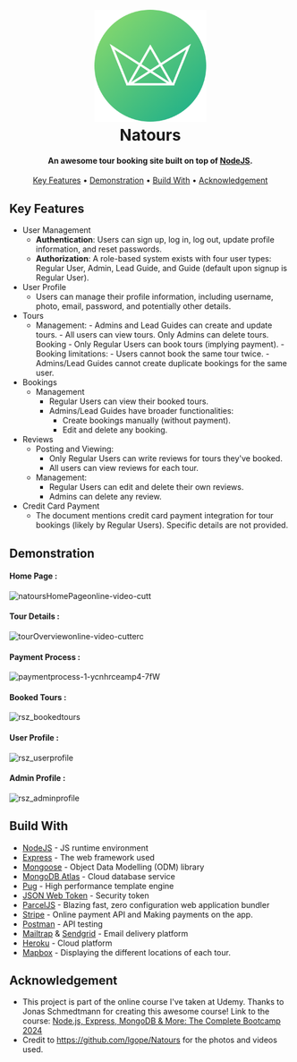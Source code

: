 <h1 align="center">
  <br>
  <img src="https://github.com/ishansingh07/Natours/blob/master/public/img/logo-green-round.png" alt="Natours" width="200">
  <br>
  Natours
  <br>
</h1>

<h4 align="center">An awesome tour booking site built on top of <a href="https://nodejs.org/en/" target="_blank">NodeJS</a>.</h4>

 <p align="center">
  <a href="#key-features">Key Features</a> •
  <a href="#demonstration">Demonstration</a> •
  <a href="#build-with">Build With</a> •
  <a href="#acknowledgement">Acknowledgement</a>
</p>

## Key Features

- User Management
  - **Authentication**: Users can sign up, log in, log out, update profile information, and reset passwords.
  - **Authorization**: A role-based system exists with four user types: Regular User, Admin, Lead Guide, and Guide (default upon signup is Regular User).
- User Profile
  - Users can manage their profile information, including username, photo, email, password, and potentially other details.
- Tours
  - Management: - Admins and Lead Guides can create and update tours. - All users can view tours.
    Only Admins can delete tours.
    Booking - Only Regular Users can book tours (implying payment). - Booking limitations: - Users cannot book the same tour twice. - Admins/Lead Guides cannot create duplicate bookings for the same user.
- Bookings
  - Management
    - Regular Users can view their booked tours.
    - Admins/Lead Guides have broader functionalities:
      - Create bookings manually (without payment).
      - Edit and delete any booking.
- Reviews
  - Posting and Viewing:
    - Only Regular Users can write reviews for tours they've booked.
    - All users can view reviews for each tour.
  - Management:
    - Regular Users can edit and delete their own reviews.
    - Admins can delete any review.
- Credit Card Payment
  - The document mentions credit card payment integration for tour bookings (likely by Regular Users). Specific details are not provided.

## Demonstration

#### Home Page :

![natoursHomePageonline-video-cutt](https://user-images.githubusercontent.com/58518192/72606801-7ebe0680-3949-11ea-8e88-613f022a64e5.gif)

#### Tour Details :

![tourOverviewonline-video-cutterc](https://user-images.githubusercontent.com/58518192/72606859-a0b78900-3949-11ea-8f0d-ef44c789957b.gif)

#### Payment Process :

![paymentprocess-1-ycnhrceamp4-7fW](https://user-images.githubusercontent.com/58518192/72606973-d9eff900-3949-11ea-9a2e-f84a6581bef3.gif)

#### Booked Tours :

![rsz_bookedtours](https://user-images.githubusercontent.com/58518192/72607747-6a7b0900-394b-11ea-8b9f-5330531ca2eb.png)

#### User Profile :

![rsz_userprofile](https://user-images.githubusercontent.com/58518192/72607635-44edff80-394b-11ea-8943-64c48f6f19aa.png)

#### Admin Profile :

![rsz_adminprofile](https://user-images.githubusercontent.com/58518192/72607648-4d463a80-394b-11ea-972f-a73160cfaa5b.png)

## Build With

- [NodeJS](https://nodejs.org/en/) - JS runtime environment
- [Express](http://expressjs.com/) - The web framework used
- [Mongoose](https://mongoosejs.com/) - Object Data Modelling (ODM) library
- [MongoDB Atlas](https://www.mongodb.com/cloud/atlas) - Cloud database service
- [Pug](https://pugjs.org/api/getting-started.html) - High performance template engine
- [JSON Web Token](https://jwt.io/) - Security token
- [ParcelJS](https://parceljs.org/) - Blazing fast, zero configuration web application bundler
- [Stripe](https://stripe.com/) - Online payment API and Making payments on the app.
- [Postman](https://www.getpostman.com/) - API testing
- [Mailtrap](https://mailtrap.io/) & [Sendgrid](https://sendgrid.com/) - Email delivery platform
- [Heroku](https://www.heroku.com/) - Cloud platform
- [Mapbox](https://www.mapbox.com/) - Displaying the different locations of each tour.

## Acknowledgement

- This project is part of the online course I've taken at Udemy. Thanks to Jonas Schmedtmann for creating this awesome course! Link to the course: [Node.js, Express, MongoDB & More: The Complete Bootcamp 2024](https://www.udemy.com/course/nodejs-express-mongodb-bootcamp/)
- Credit to https://github.com/lgope/Natours for the photos and videos used.
